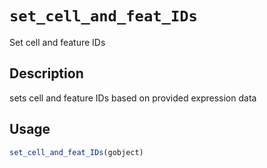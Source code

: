 # `set_cell_and_feat_IDs`

Set cell and feature IDs


## Description

sets cell and feature IDs based on provided expression data


## Usage

```r
set_cell_and_feat_IDs(gobject)
```


